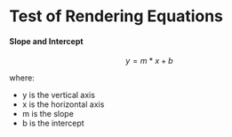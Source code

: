 # Test of Rendering Equations

#### Slope and Intercept

$$
y = m * x + b
$$

where:

* y is the vertical axis
* x is the horizontal axis
* m is the slope
* b is the intercept